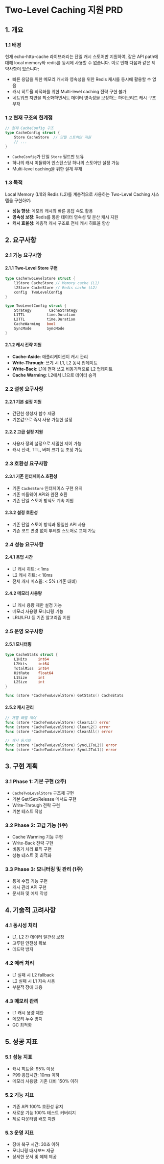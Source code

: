 # Two-Level Caching 지원 PRD

## 1. 개요

### 1.1 배경
현재 echo-http-cache 라이브러리는 단일 캐시 스토어만 지원하여, 같은 API path에 대해 local memory와 redis를 동시에 사용할 수 없습니다. 이로 인해 다음과 같은 제약사항이 있습니다:

- 빠른 응답을 위한 메모리 캐시와 영속성을 위한 Redis 캐시를 동시에 활용할 수 없음
- 캐시 히트율 최적화를 위한 Multi-level caching 전략 구현 불가
- 네트워크 지연을 최소화하면서도 데이터 영속성을 보장하는 하이브리드 캐시 구조 부재

### 1.2 현재 구조의 한계점
```go
// 현재 CacheConfig 구조
type CacheConfig struct {
    Store CacheStore  // 단일 스토어만 지원
    // ...
}
```

- `CacheConfig`가 단일 `Store` 필드만 보유
- 하나의 캐시 미들웨어 인스턴스당 하나의 스토어만 설정 가능
- Multi-level caching을 위한 설계 부재

### 1.3 목적
Local Memory (L1)와 Redis (L2)를 계층적으로 사용하는 Two-Level Caching 시스템을 구현하여:
- **성능 향상**: 메모리 캐시의 빠른 응답 속도 활용
- **영속성 보장**: Redis를 통한 데이터 영속성 및 분산 캐시 지원
- **캐시 효율성**: 계층적 캐시 구조로 전체 캐시 히트율 향상

## 2. 요구사항

### 2.1 기능 요구사항

#### 2.1.1 Two-Level Store 구현
```go
type CacheTwoLevelStore struct {
    l1Store CacheStore // Memory cache (L1)
    l2Store CacheStore // Redis cache (L2)
    config  TwoLevelConfig
}

type TwoLevelConfig struct {
    Strategy        CacheStrategy
    L1TTL          time.Duration
    L2TTL          time.Duration
    CacheWarming   bool
    SyncMode       SyncMode
}
```

#### 2.1.2 캐시 전략 지원
- **Cache-Aside**: 애플리케이션이 캐시 관리
- **Write-Through**: 쓰기 시 L1, L2 동시 업데이트
- **Write-Back**: L1에 먼저 쓰고 비동기적으로 L2 업데이트
- **Cache Warming**: L2에서 L1으로 데이터 승격



### 2.2 설정 요구사항

#### 2.2.1 기본 설정 지원
- 간단한 생성자 함수 제공
- 기본값으로 즉시 사용 가능한 설정

#### 2.2.2 고급 설정 지원
- 사용자 정의 설정으로 세밀한 제어 가능
- 캐시 전략, TTL, 버퍼 크기 등 조정 가능

### 2.3 호환성 요구사항

#### 2.3.1 기존 인터페이스 호환성
- 기존 `CacheStore` 인터페이스 구현 유지
- 기존 미들웨어 API와 완전 호환
- 기존 단일 스토어 방식도 계속 지원

#### 2.3.2 설정 호환성
- 기존 단일 스토어 방식과 동일한 API 사용
- 기존 코드 변경 없이 투레벨 스토어로 교체 가능

### 2.4 성능 요구사항

#### 2.4.1 응답 시간
- L1 캐시 히트: < 1ms
- L2 캐시 히트: < 10ms
- 전체 캐시 미스율: < 5% (기존 대비)

#### 2.4.2 메모리 사용량
- L1 캐시 용량 제한 설정 가능
- 메모리 사용량 모니터링 기능
- LRU/LFU 등 기존 알고리즘 지원

### 2.5 운영 요구사항

#### 2.5.1 모니터링
```go
type CacheStats struct {
    L1Hits     int64
    L2Hits     int64
    TotalMiss  int64
    HitRate    float64
    L1Size     int
    L2Size     int
}

func (store *CacheTwoLevelStore) GetStats() CacheStats
```

#### 2.5.2 캐시 관리
```go
// 개별 레벨 제어
func (store *CacheTwoLevelStore) ClearL1() error
func (store *CacheTwoLevelStore) ClearL2() error
func (store *CacheTwoLevelStore) ClearAll() error

// 캐시 동기화
func (store *CacheTwoLevelStore) SyncL1ToL2() error
func (store *CacheTwoLevelStore) SyncL2ToL1() error
```

## 3. 구현 계획

### 3.1 Phase 1: 기본 구현 (2주)
- `CacheTwoLevelStore` 구조체 구현
- 기본 Get/Set/Release 메서드 구현
- Write-Through 전략 구현
- 기본 테스트 작성

### 3.2 Phase 2: 고급 기능 (1주)
- Cache Warming 기능 구현
- Write-Back 전략 구현
- 비동기 처리 로직 구현
- 성능 테스트 및 최적화

### 3.3 Phase 3: 모니터링 및 관리 (1주)
- 통계 수집 기능 구현
- 캐시 관리 API 구현
- 문서화 및 예제 작성

## 4. 기술적 고려사항

### 4.1 동시성 처리
- L1, L2 간 데이터 일관성 보장
- 고루틴 안전성 확보
- 데드락 방지

### 4.2 에러 처리
- L1 실패 시 L2 fallback
- L2 실패 시 L1 지속 사용
- 부분적 장애 대응

### 4.3 메모리 관리
- L1 캐시 용량 제한
- 메모리 누수 방지
- GC 최적화

## 5. 성공 지표

### 5.1 성능 지표
- 캐시 히트율: 95% 이상
- P99 응답시간: 10ms 이하
- 메모리 사용량: 기존 대비 150% 이하

### 5.2 기능 지표
- 기존 API 100% 호환성 유지
- 새로운 기능 100% 테스트 커버리지
- 제로 다운타임 배포 지원

### 5.3 운영 지표
- 장애 복구 시간: 30초 이하
- 모니터링 대시보드 제공
- 상세한 문서 및 예제 제공
